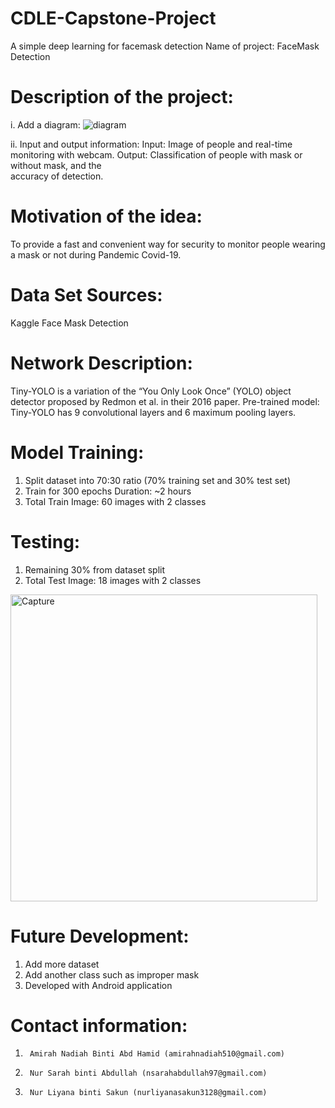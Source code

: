 # CDLE-Capstone-Project

A simple deep learning for facemask detection
Name of project: FaceMask Detection

# Description of the project:
i.  Add a diagram:
![diagram](https://user-images.githubusercontent.com/73213530/144015955-5e30ddf5-f942-4723-948d-21829a3991b0.png)

ii.  Input and output information:
  Input: Image of people and real-time monitoring with webcam.
  Output: Classification of people with mask or without mask, and the  
                accuracy of detection.
# Motivation of the idea: 

To provide a fast and convenient way for security to monitor people wearing a mask or not during Pandemic Covid-19.

# Data Set Sources: 
Kaggle Face Mask Detection

# Network Description: 
Tiny-YOLO is a variation of the “You Only Look Once” (YOLO) object detector proposed by Redmon et al. in their 2016 paper. 
Pre-trained model: Tiny-YOLO has 9 convolutional layers and 6 maximum pooling layers.

# Model Training:
1.  Split dataset into 70:30 ratio (70% training set and 30% test set)
2.  Train for 300 epochs	Duration: ~2 hours
3. 	Total Train Image: 60 images with 2 classes

# Testing:
1.  Remaining 30% from dataset split
2.	Total Test Image: 18 images with 2 classes

<img width="491" alt="Capture" src="https://user-images.githubusercontent.com/73213530/144016219-4e3a0e69-62fd-44e0-9f66-9d555596922e.PNG">

# Future Development:
1. Add more dataset
2. Add another class such as improper mask
3. Developed with Android application

# Contact information:
1.  	Amirah Nadiah Binti Abd Hamid (amirahnadiah510@gmail.com)
2.  	Nur Sarah binti Abdullah (nsarahabdullah97@gmail.com)
3.  	Nur Liyana binti Sakun (nurliyanasakun3128@gmail.com)

